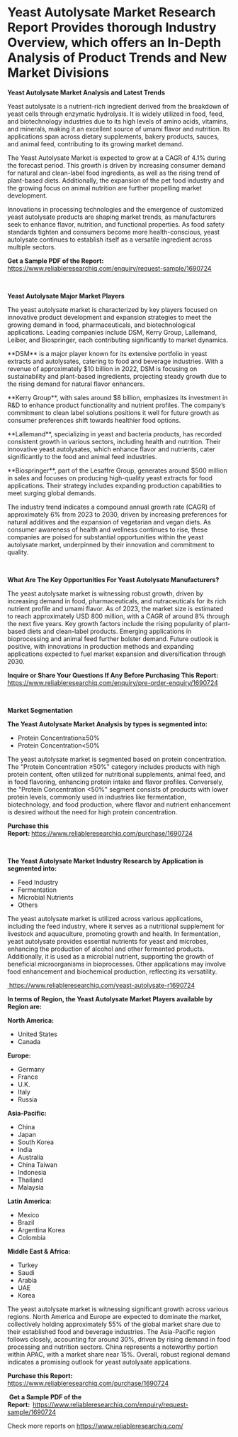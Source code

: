 <p><h1>Yeast Autolysate Market Research Report Provides thorough Industry Overview, which offers an In-Depth Analysis of Product Trends and New Market Divisions</h1></p><p><strong>Yeast Autolysate Market Analysis and Latest Trends</strong></p>
<p><p>Yeast autolysate is a nutrient-rich ingredient derived from the breakdown of yeast cells through enzymatic hydrolysis. It is widely utilized in food, feed, and biotechnology industries due to its high levels of amino acids, vitamins, and minerals, making it an excellent source of umami flavor and nutrition. Its applications span across dietary supplements, bakery products, sauces, and animal feed, contributing to its growing market demand.</p><p>The Yeast Autolysate Market is expected to grow at a CAGR of 4.1% during the forecast period. This growth is driven by increasing consumer demand for natural and clean-label food ingredients, as well as the rising trend of plant-based diets. Additionally, the expansion of the pet food industry and the growing focus on animal nutrition are further propelling market development. </p><p>Innovations in processing technologies and the emergence of customized yeast autolysate products are shaping market trends, as manufacturers seek to enhance flavor, nutrition, and functional properties. As food safety standards tighten and consumers become more health-conscious, yeast autolysate continues to establish itself as a versatile ingredient across multiple sectors.</p></p>
<p><strong>Get a Sample PDF of the Report:&nbsp;</strong> <a href="https://www.reliableresearchiq.com/enquiry/request-sample/1690724?utm_campaign=1906&utm_medium=2&utm_source=Github&utm_content=ia&utm_term=06012025&utm_id=yeast-autolysate">https://www.reliableresearchiq.com/enquiry/request-sample/1690724</a></p>
<p>&nbsp;</p>
<p><strong>Yeast Autolysate Major Market Players</strong></p>
<p><p>The yeast autolysate market is characterized by key players focused on innovative product development and expansion strategies to meet the growing demand in food, pharmaceuticals, and biotechnological applications. Leading companies include DSM, Kerry Group, Lallemand, Leiber, and Biospringer, each contributing significantly to market dynamics.</p><p>**DSM** is a major player known for its extensive portfolio in yeast extracts and autolysates, catering to food and beverage industries. With a revenue of approximately $10 billion in 2022, DSM is focusing on sustainability and plant-based ingredients, projecting steady growth due to the rising demand for natural flavor enhancers.</p><p>**Kerry Group**, with sales around $8 billion, emphasizes its investment in R&D to enhance product functionality and nutrient profiles. The company’s commitment to clean label solutions positions it well for future growth as consumer preferences shift towards healthier food options.</p><p>**Lallemand**, specializing in yeast and bacteria products, has recorded consistent growth in various sectors, including health and nutrition. Their innovative yeast autolysates, which enhance flavor and nutrients, cater significantly to the food and animal feed industries. </p><p>**Biospringer**, part of the Lesaffre Group, generates around $500 million in sales and focuses on producing high-quality yeast extracts for food applications. Their strategy includes expanding production capabilities to meet surging global demands.</p><p>The industry trend indicates a compound annual growth rate (CAGR) of approximately 6% from 2023 to 2030, driven by increasing preferences for natural additives and the expansion of vegetarian and vegan diets. As consumer awareness of health and wellness continues to rise, these companies are poised for substantial opportunities within the yeast autolysate market, underpinned by their innovation and commitment to quality.</p></p>
<p>&nbsp;</p>
<p><strong>What Are The Key Opportunities For Yeast Autolysate Manufacturers?</strong></p>
<p><p>The yeast autolysate market is witnessing robust growth, driven by increasing demand in food, pharmaceuticals, and nutraceuticals for its rich nutrient profile and umami flavor. As of 2023, the market size is estimated to reach approximately USD 800 million, with a CAGR of around 8% through the next five years. Key growth factors include the rising popularity of plant-based diets and clean-label products. Emerging applications in bioprocessing and animal feed further bolster demand. Future outlook is positive, with innovations in production methods and expanding applications expected to fuel market expansion and diversification through 2030.</p></p>
<p><strong>Inquire or Share Your Questions If Any Before Purchasing This Report:</strong> <a href="https://www.reliableresearchiq.com/enquiry/pre-order-enquiry/1690724?utm_campaign=1906&utm_medium=2&utm_source=Github&utm_content=ia&utm_term=06012025&utm_id=yeast-autolysate">https://www.reliableresearchiq.com/enquiry/pre-order-enquiry/1690724</a></p>
<p>&nbsp;</p>
<p><strong>Market Segmentation</strong></p>
<p><strong>The Yeast Autolysate Market Analysis by types is segmented into:</strong></p>
<p><ul><li>Protein Concentration≥50%</li><li>Protein Concentration<50%</li></ul></p>
<p><p>The yeast autolysate market is segmented based on protein concentration. The "Protein Concentration ≥50%" category includes products with high protein content, often utilized for nutritional supplements, animal feed, and in food flavoring, enhancing protein intake and flavor profiles. Conversely, the "Protein Concentration <50%" segment consists of products with lower protein levels, commonly used in industries like fermentation, biotechnology, and food production, where flavor and nutrient enhancement is desired without the need for high protein concentration.</p></p>
<p><strong>Purchase this Report:&nbsp;</strong><a href="https://www.reliableresearchiq.com/purchase/1690724?utm_campaign=1906&utm_medium=2&utm_source=Github&utm_content=ia&utm_term=06012025&utm_id=yeast-autolysate">https://www.reliableresearchiq.com/purchase/1690724</a></p>
<p>&nbsp;</p>
<p><strong>The Yeast Autolysate Market Industry Research by Application is segmented into:</strong></p>
<p><ul><li>Feed Industry</li><li>Fermentation</li><li>Microbial Nutrients</li><li>Others</li></ul></p>
<p><p>The yeast autolysate market is utilized across various applications, including the feed industry, where it serves as a nutritional supplement for livestock and aquaculture, promoting growth and health. In fermentation, yeast autolysate provides essential nutrients for yeast and microbes, enhancing the production of alcohol and other fermented products. Additionally, it is used as a microbial nutrient, supporting the growth of beneficial microorganisms in bioprocesses. Other applications may involve food enhancement and biochemical production, reflecting its versatility.</p></p>
<p><a href="https://www.reliableresearchiq.com/yeast-autolysate-r1690724?utm_campaign=1906&utm_medium=2&utm_source=Github&utm_content=ia&utm_term=06012025&utm_id=yeast-autolysate">&nbsp;https://www.reliableresearchiq.com/yeast-autolysate-r1690724</a></p>
<p><strong>In terms of Region, the Yeast Autolysate Market Players available by Region are:</strong></p>
<p>
    <p> <strong> North America: </strong>
        <ul>
            <li>United States</li>
            <li>Canada</li>
        </ul>
        </p> 
    <p> <strong> Europe: </strong>
        <ul>
            <li>Germany</li>
            <li>France</li>
            <li>U.K.</li>
            <li>Italy</li>
            <li>Russia</li>
        </ul>
        </p> 
    <p> <strong> Asia-Pacific: </strong>
        <ul>
            <li>China</li>
            <li>Japan</li>
            <li>South Korea</li>
            <li>India</li>
            <li>Australia</li>
            <li>China Taiwan</li>
            <li>Indonesia</li>
            <li>Thailand</li>
            <li>Malaysia</li>
        </ul>
        </p> 
    <p> <strong> Latin America: </strong>
        <ul>
            <li>Mexico</li>
            <li>Brazil</li>
            <li>Argentina Korea</li>
            <li>Colombia</li>
        </ul>
        </p> 
    <p> <strong> Middle East & Africa: </strong>
        <ul>
            <li>Turkey</li>
            <li>Saudi</li>
            <li>Arabia</li>
            <li>UAE</li>
            <li>Korea</li>
        </ul>
    </p>
    </p>
<p><p>The yeast autolysate market is witnessing significant growth across various regions. North America and Europe are expected to dominate the market, collectively holding approximately 55% of the global market share due to their established food and beverage industries. The Asia-Pacific region follows closely, accounting for around 30%, driven by rising demand in food processing and nutrition sectors. China represents a noteworthy portion within APAC, with a market share near 15%. Overall, robust regional demand indicates a promising outlook for yeast autolysate applications.</p></p>
<p><strong>Purchase this Report: </strong><a href="https://www.reliableresearchiq.com/purchase/1690724?utm_campaign=1906&utm_medium=2&utm_source=Github&utm_content=ia&utm_term=06012025&utm_id=yeast-autolysate">https://www.reliableresearchiq.com/purchase/1690724</a></p>
<p>&nbsp;<strong>Get a Sample PDF of the Report:&nbsp;&nbsp;</strong><a href="https://www.reliableresearchiq.com/enquiry/request-sample/1690724?utm_campaign=1906&utm_medium=2&utm_source=Github&utm_content=ia&utm_term=06012025&utm_id=yeast-autolysate">https://www.reliableresearchiq.com/enquiry/request-sample/1690724</a></p>
<p><strong></strong></p>
<p>Check more reports on <a href="https://www.reliableresearchiq.com/?utm_campaign=1906&utm_medium=2&utm_source=Github&utm_content=ia&utm_term=06012025&utm_id=yeast-autolysate">https://www.reliableresearchiq.com/</a></p>